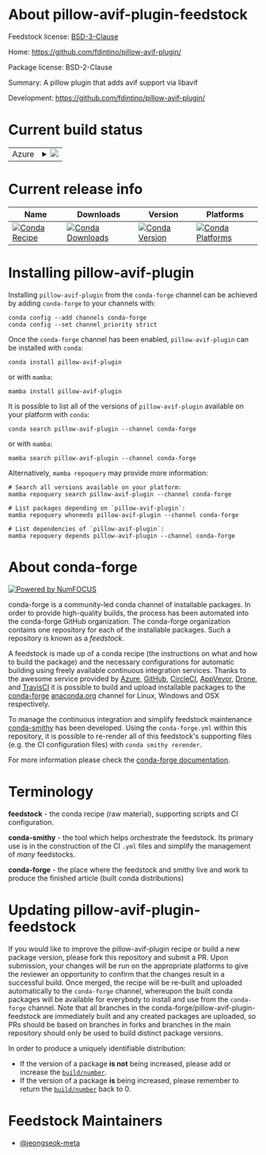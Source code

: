 About pillow-avif-plugin-feedstock
==================================

Feedstock license: [BSD-3-Clause](https://github.com/conda-forge/pillow-avif-plugin-feedstock/blob/main/LICENSE.txt)

Home: https://github.com/fdintino/pillow-avif-plugin/

Package license: BSD-2-Clause

Summary: A pillow plugin that adds avif support via libavif

Development: https://github.com/fdintino/pillow-avif-plugin/

Current build status
====================


<table>
    
  <tr>
    <td>Azure</td>
    <td>
      <details>
        <summary>
          <a href="https://dev.azure.com/conda-forge/feedstock-builds/_build/latest?definitionId=24684&branchName=main">
            <img src="https://dev.azure.com/conda-forge/feedstock-builds/_apis/build/status/pillow-avif-plugin-feedstock?branchName=main">
          </a>
        </summary>
        <table>
          <thead><tr><th>Variant</th><th>Status</th></tr></thead>
          <tbody><tr>
              <td>linux_64_python3.10.____cpython</td>
              <td>
                <a href="https://dev.azure.com/conda-forge/feedstock-builds/_build/latest?definitionId=24684&branchName=main">
                  <img src="https://dev.azure.com/conda-forge/feedstock-builds/_apis/build/status/pillow-avif-plugin-feedstock?branchName=main&jobName=linux&configuration=linux%20linux_64_python3.10.____cpython" alt="variant">
                </a>
              </td>
            </tr><tr>
              <td>linux_64_python3.11.____cpython</td>
              <td>
                <a href="https://dev.azure.com/conda-forge/feedstock-builds/_build/latest?definitionId=24684&branchName=main">
                  <img src="https://dev.azure.com/conda-forge/feedstock-builds/_apis/build/status/pillow-avif-plugin-feedstock?branchName=main&jobName=linux&configuration=linux%20linux_64_python3.11.____cpython" alt="variant">
                </a>
              </td>
            </tr><tr>
              <td>linux_64_python3.12.____cpython</td>
              <td>
                <a href="https://dev.azure.com/conda-forge/feedstock-builds/_build/latest?definitionId=24684&branchName=main">
                  <img src="https://dev.azure.com/conda-forge/feedstock-builds/_apis/build/status/pillow-avif-plugin-feedstock?branchName=main&jobName=linux&configuration=linux%20linux_64_python3.12.____cpython" alt="variant">
                </a>
              </td>
            </tr><tr>
              <td>linux_64_python3.13.____cp313</td>
              <td>
                <a href="https://dev.azure.com/conda-forge/feedstock-builds/_build/latest?definitionId=24684&branchName=main">
                  <img src="https://dev.azure.com/conda-forge/feedstock-builds/_apis/build/status/pillow-avif-plugin-feedstock?branchName=main&jobName=linux&configuration=linux%20linux_64_python3.13.____cp313" alt="variant">
                </a>
              </td>
            </tr><tr>
              <td>linux_64_python3.9.____cpython</td>
              <td>
                <a href="https://dev.azure.com/conda-forge/feedstock-builds/_build/latest?definitionId=24684&branchName=main">
                  <img src="https://dev.azure.com/conda-forge/feedstock-builds/_apis/build/status/pillow-avif-plugin-feedstock?branchName=main&jobName=linux&configuration=linux%20linux_64_python3.9.____cpython" alt="variant">
                </a>
              </td>
            </tr><tr>
              <td>osx_64_python3.10.____cpython</td>
              <td>
                <a href="https://dev.azure.com/conda-forge/feedstock-builds/_build/latest?definitionId=24684&branchName=main">
                  <img src="https://dev.azure.com/conda-forge/feedstock-builds/_apis/build/status/pillow-avif-plugin-feedstock?branchName=main&jobName=osx&configuration=osx%20osx_64_python3.10.____cpython" alt="variant">
                </a>
              </td>
            </tr><tr>
              <td>osx_64_python3.11.____cpython</td>
              <td>
                <a href="https://dev.azure.com/conda-forge/feedstock-builds/_build/latest?definitionId=24684&branchName=main">
                  <img src="https://dev.azure.com/conda-forge/feedstock-builds/_apis/build/status/pillow-avif-plugin-feedstock?branchName=main&jobName=osx&configuration=osx%20osx_64_python3.11.____cpython" alt="variant">
                </a>
              </td>
            </tr><tr>
              <td>osx_64_python3.12.____cpython</td>
              <td>
                <a href="https://dev.azure.com/conda-forge/feedstock-builds/_build/latest?definitionId=24684&branchName=main">
                  <img src="https://dev.azure.com/conda-forge/feedstock-builds/_apis/build/status/pillow-avif-plugin-feedstock?branchName=main&jobName=osx&configuration=osx%20osx_64_python3.12.____cpython" alt="variant">
                </a>
              </td>
            </tr><tr>
              <td>osx_64_python3.13.____cp313</td>
              <td>
                <a href="https://dev.azure.com/conda-forge/feedstock-builds/_build/latest?definitionId=24684&branchName=main">
                  <img src="https://dev.azure.com/conda-forge/feedstock-builds/_apis/build/status/pillow-avif-plugin-feedstock?branchName=main&jobName=osx&configuration=osx%20osx_64_python3.13.____cp313" alt="variant">
                </a>
              </td>
            </tr><tr>
              <td>osx_64_python3.9.____cpython</td>
              <td>
                <a href="https://dev.azure.com/conda-forge/feedstock-builds/_build/latest?definitionId=24684&branchName=main">
                  <img src="https://dev.azure.com/conda-forge/feedstock-builds/_apis/build/status/pillow-avif-plugin-feedstock?branchName=main&jobName=osx&configuration=osx%20osx_64_python3.9.____cpython" alt="variant">
                </a>
              </td>
            </tr><tr>
              <td>win_64_python3.10.____cpython</td>
              <td>
                <a href="https://dev.azure.com/conda-forge/feedstock-builds/_build/latest?definitionId=24684&branchName=main">
                  <img src="https://dev.azure.com/conda-forge/feedstock-builds/_apis/build/status/pillow-avif-plugin-feedstock?branchName=main&jobName=win&configuration=win%20win_64_python3.10.____cpython" alt="variant">
                </a>
              </td>
            </tr><tr>
              <td>win_64_python3.11.____cpython</td>
              <td>
                <a href="https://dev.azure.com/conda-forge/feedstock-builds/_build/latest?definitionId=24684&branchName=main">
                  <img src="https://dev.azure.com/conda-forge/feedstock-builds/_apis/build/status/pillow-avif-plugin-feedstock?branchName=main&jobName=win&configuration=win%20win_64_python3.11.____cpython" alt="variant">
                </a>
              </td>
            </tr><tr>
              <td>win_64_python3.12.____cpython</td>
              <td>
                <a href="https://dev.azure.com/conda-forge/feedstock-builds/_build/latest?definitionId=24684&branchName=main">
                  <img src="https://dev.azure.com/conda-forge/feedstock-builds/_apis/build/status/pillow-avif-plugin-feedstock?branchName=main&jobName=win&configuration=win%20win_64_python3.12.____cpython" alt="variant">
                </a>
              </td>
            </tr><tr>
              <td>win_64_python3.13.____cp313</td>
              <td>
                <a href="https://dev.azure.com/conda-forge/feedstock-builds/_build/latest?definitionId=24684&branchName=main">
                  <img src="https://dev.azure.com/conda-forge/feedstock-builds/_apis/build/status/pillow-avif-plugin-feedstock?branchName=main&jobName=win&configuration=win%20win_64_python3.13.____cp313" alt="variant">
                </a>
              </td>
            </tr><tr>
              <td>win_64_python3.9.____cpython</td>
              <td>
                <a href="https://dev.azure.com/conda-forge/feedstock-builds/_build/latest?definitionId=24684&branchName=main">
                  <img src="https://dev.azure.com/conda-forge/feedstock-builds/_apis/build/status/pillow-avif-plugin-feedstock?branchName=main&jobName=win&configuration=win%20win_64_python3.9.____cpython" alt="variant">
                </a>
              </td>
            </tr>
          </tbody>
        </table>
      </details>
    </td>
  </tr>
</table>

Current release info
====================

| Name | Downloads | Version | Platforms |
| --- | --- | --- | --- |
| [![Conda Recipe](https://img.shields.io/badge/recipe-pillow--avif--plugin-green.svg)](https://anaconda.org/conda-forge/pillow-avif-plugin) | [![Conda Downloads](https://img.shields.io/conda/dn/conda-forge/pillow-avif-plugin.svg)](https://anaconda.org/conda-forge/pillow-avif-plugin) | [![Conda Version](https://img.shields.io/conda/vn/conda-forge/pillow-avif-plugin.svg)](https://anaconda.org/conda-forge/pillow-avif-plugin) | [![Conda Platforms](https://img.shields.io/conda/pn/conda-forge/pillow-avif-plugin.svg)](https://anaconda.org/conda-forge/pillow-avif-plugin) |

Installing pillow-avif-plugin
=============================

Installing `pillow-avif-plugin` from the `conda-forge` channel can be achieved by adding `conda-forge` to your channels with:

```
conda config --add channels conda-forge
conda config --set channel_priority strict
```

Once the `conda-forge` channel has been enabled, `pillow-avif-plugin` can be installed with `conda`:

```
conda install pillow-avif-plugin
```

or with `mamba`:

```
mamba install pillow-avif-plugin
```

It is possible to list all of the versions of `pillow-avif-plugin` available on your platform with `conda`:

```
conda search pillow-avif-plugin --channel conda-forge
```

or with `mamba`:

```
mamba search pillow-avif-plugin --channel conda-forge
```

Alternatively, `mamba repoquery` may provide more information:

```
# Search all versions available on your platform:
mamba repoquery search pillow-avif-plugin --channel conda-forge

# List packages depending on `pillow-avif-plugin`:
mamba repoquery whoneeds pillow-avif-plugin --channel conda-forge

# List dependencies of `pillow-avif-plugin`:
mamba repoquery depends pillow-avif-plugin --channel conda-forge
```


About conda-forge
=================

[![Powered by
NumFOCUS](https://img.shields.io/badge/powered%20by-NumFOCUS-orange.svg?style=flat&colorA=E1523D&colorB=007D8A)](https://numfocus.org)

conda-forge is a community-led conda channel of installable packages.
In order to provide high-quality builds, the process has been automated into the
conda-forge GitHub organization. The conda-forge organization contains one repository
for each of the installable packages. Such a repository is known as a *feedstock*.

A feedstock is made up of a conda recipe (the instructions on what and how to build
the package) and the necessary configurations for automatic building using freely
available continuous integration services. Thanks to the awesome service provided by
[Azure](https://azure.microsoft.com/en-us/services/devops/), [GitHub](https://github.com/),
[CircleCI](https://circleci.com/), [AppVeyor](https://www.appveyor.com/),
[Drone](https://cloud.drone.io/welcome), and [TravisCI](https://travis-ci.com/)
it is possible to build and upload installable packages to the
[conda-forge](https://anaconda.org/conda-forge) [anaconda.org](https://anaconda.org/)
channel for Linux, Windows and OSX respectively.

To manage the continuous integration and simplify feedstock maintenance
[conda-smithy](https://github.com/conda-forge/conda-smithy) has been developed.
Using the ``conda-forge.yml`` within this repository, it is possible to re-render all of
this feedstock's supporting files (e.g. the CI configuration files) with ``conda smithy rerender``.

For more information please check the [conda-forge documentation](https://conda-forge.org/docs/).

Terminology
===========

**feedstock** - the conda recipe (raw material), supporting scripts and CI configuration.

**conda-smithy** - the tool which helps orchestrate the feedstock.
                   Its primary use is in the construction of the CI ``.yml`` files
                   and simplify the management of *many* feedstocks.

**conda-forge** - the place where the feedstock and smithy live and work to
                  produce the finished article (built conda distributions)


Updating pillow-avif-plugin-feedstock
=====================================

If you would like to improve the pillow-avif-plugin recipe or build a new
package version, please fork this repository and submit a PR. Upon submission,
your changes will be run on the appropriate platforms to give the reviewer an
opportunity to confirm that the changes result in a successful build. Once
merged, the recipe will be re-built and uploaded automatically to the
`conda-forge` channel, whereupon the built conda packages will be available for
everybody to install and use from the `conda-forge` channel.
Note that all branches in the conda-forge/pillow-avif-plugin-feedstock are
immediately built and any created packages are uploaded, so PRs should be based
on branches in forks and branches in the main repository should only be used to
build distinct package versions.

In order to produce a uniquely identifiable distribution:
 * If the version of a package **is not** being increased, please add or increase
   the [``build/number``](https://docs.conda.io/projects/conda-build/en/latest/resources/define-metadata.html#build-number-and-string).
 * If the version of a package **is** being increased, please remember to return
   the [``build/number``](https://docs.conda.io/projects/conda-build/en/latest/resources/define-metadata.html#build-number-and-string)
   back to 0.

Feedstock Maintainers
=====================

* [@jeongseok-meta](https://github.com/jeongseok-meta/)

